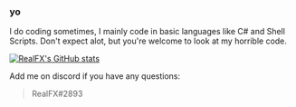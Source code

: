 ### yo

I do coding sometimes, I mainly code in basic languages like C# and Shell Scripts.
Don't expect alot, but you're welcome to look at my horrible code.

[![RealFX's GitHub stats](https://github-readme-stats.vercel.app/api?username=RealFx-Code)](https://github.com/anuraghazra/github-readme-stats)

Add me on discord if you have any questions:
> RealFX#2893

<!--
  hey
-->
